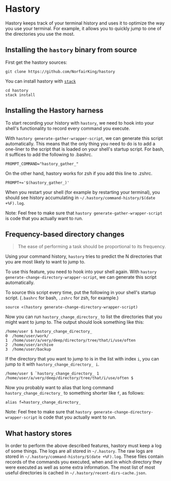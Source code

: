 # Hastory

Hastory keeps track of your terminal history and uses it to optimize the way you use your terminal.
For example, it allows you to quickly jump to one of the directories you use the most.

## Installing the `hastory` binary from source

First get the hastory sources:

``` shell
git clone https://github.com/NorfairKing/hastory
```

You can install hastory with [`stack`](https://haskellstack.org/)

``` shell
cd hastory
stack install
```

## Installing the Hastory harness

To start recording your history with `hastory`, we need to hook into your shell's functionality to record every command you execute.

With `hastory generate-gather-wrapper-script`, we can generate this script automatically.
This means that the only thing you need to do is to add a one-liner to the script that is loaded on your shell's startup script.
For bash, it suffices to add the following to .bashrc.

``` shell
PROMPT_COMMAND="hastory_gather_"
```

On the other hand, hastory works for zsh if you add this line to .zshrc.

``` shell
PROMPT+='$(hastory_gather_)'
```

When you restart your shell (for example by restarting your terminal), you should see history accumulating in `~/.hastory/command-history/$(date +%F).log`.

Note: Feel free to make sure that `hastory generate-gather-wrapper-script` is code that you actually want to run.

## Frequency-based directory changes

> The ease of performing a task should be proportional to its frequency.

Using your command history, `hastory` tries to predict the N directories that you are most likely to want to jump to.

To use this feature, you need to hook into your shell again.
With `hastory generate-change-directory-wrapper-script`, we can generate this script automatically.

To source this script every time, put the following in your shell's startup script. (`.bashrc` for bash, `.zshrc` for zsh, for example.)

``` shell
source <(hastory generate-change-directory-wrapper-script)
```

Now you can run `hastory_change_directory_` to list the directories that you might want to jump to.
The output should look something like this:

``` shell
/home/user $ hastory_change_directory_
0  /home/user/work/
1  /home/user/a/very/deep/directory/tree/that/i/use/often
2  /home/user/archive
3  /home/user/backup
```

If the directory that you want to jump to is in the list with index `i`, you can jump to it with `hastory_change_directory_ i`.

``` shell
/home/user $ `hastory_change_directory_ 1
/home/user/a/very/deep/directory/tree/that/i/use/often $ 
```

Now you probably want to alias that long command `hastory_change_directory_` to something shorter like `f`, as follows:

``` shell
alias f=hastory_change_directory_
```

Note: Feel free to make sure that `hastory generate-change-directory-wrapper-script` is code that you actually want to run.

## What hastory stores

In order to perform the above described features, hastory must keep a log of some things.
The logs are all stored in ``~/.hastory``.
The raw logs are stored in ``~/.hastory/command-history/$(date +%F).log``.
These files contain records of the commands you executed, when and in which directory they were executed as well as some extra information.
The most list of most useful directories is cached in ``~/.hastory/recent-dirs-cache.json``.
